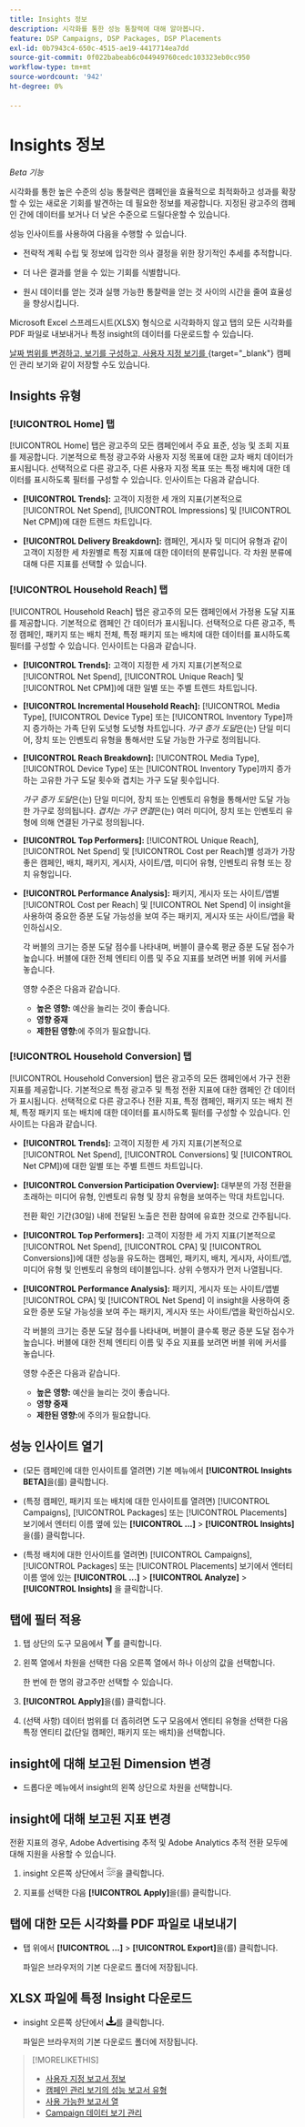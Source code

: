 ```yaml
---
title: Insights 정보
description: 시각화를 통한 성능 통찰력에 대해 알아봅니다.
feature: DSP Campaigns, DSP Packages, DSP Placements
exl-id: 0b7943c4-650c-4515-ae19-4417714ea7dd
source-git-commit: 0f022babeab6c044949760cedc103323eb0cc950
workflow-type: tm+mt
source-wordcount: '942'
ht-degree: 0%

---
```


# Insights 정보

*Beta 기능*

시각화를 통한 높은 수준의 성능 통찰력은 캠페인을 효율적으로 최적화하고 성과를 확장할 수 있는 새로운 기회를 발견하는 데 필요한 정보를 제공합니다. 지정된 광고주의 캠페인 간에 데이터를 보거나 더 낮은 수준으로 드릴다운할 수 있습니다.

성능 인사이트를 사용하여 다음을 수행할 수 있습니다.

* 전략적 계획 수립 및 정보에 입각한 의사 결정을 위한 장기적인 추세를 추적합니다.

* 더 나은 결과를 얻을 수 있는 기회를 식별합니다.

* 원시 데이터를 얻는 것과 실행 가능한 통찰력을 얻는 것 사이의 시간을 줄여 효율성을 향상시킵니다.

Microsoft Excel 스프레드시트(XLSX) 형식으로 시각화하지 않고 탭의 모든 시각화를 PDF 파일로 내보내거나 특정 insight의 데이터를 다운로드할 수 있습니다.

[날짜 범위를 변경하고, 보기를 구성하고, 사용자 지정 보기를 ](/help/dsp/campaign-management/reports/campaign-data-views-manage.md){target="_blank"} 캠페인 관리 보기와 같이 저장할 수도 있습니다.

## Insights 유형

### [!UICONTROL Home] 탭

[!UICONTROL Home] 탭은 광고주의 모든 캠페인에서 주요 표준, 성능 및 조회 지표를 제공합니다. 기본적으로 특정 광고주와 사용자 지정 목표에 대한 교차 배치 데이터가 표시됩니다. 선택적으로 다른 광고주, 다른 사용자 지정 목표 또는 특정 배치에 대한 데이터를 표시하도록 필터를 구성할 수 있습니다. <!-- I don't see campaigns or packages anymore:  You can optionally configure filters to show data for a different advertiser or data for only specific campaigns, packages, custom goals, and placements. --> 인사이트는 다음과 같습니다.

* **[!UICONTROL Trends]:** 고객이 지정한 세 개의 지표(기본적으로 [!UICONTROL Net Spend], [!UICONTROL Impressions] 및 [!UICONTROL Net CPM])에 대한 트렌드 차트입니다.

* **[!UICONTROL Delivery Breakdown]:** 캠페인, 게시자 및 미디어 유형과 같이 고객이 지정한 세 차원별로 특정 지표에 대한 데이터의 분류입니다. 각 차원 분류에 대해 다른 지표를 선택할 수 있습니다.

### [!UICONTROL Household Reach] 탭

[!UICONTROL Household Reach] 탭은 광고주의 모든 캠페인에서 가정용 도달 지표를 제공합니다. 기본적으로 캠페인 간 데이터가 표시됩니다. 선택적으로 다른 광고주, 특정 캠페인, 패키지 또는 배치 전체, 특정 패키지 또는 배치에 대한 데이터를 표시하도록 필터를 구성할 수 있습니다. 인사이트는 다음과 같습니다.

* **[!UICONTROL Trends]:** 고객이 지정한 세 가지 지표(기본적으로 [!UICONTROL Net Spend], [!UICONTROL Unique Reach] 및 [!UICONTROL Net CPM])에 대한 일별 또는 주별 트렌드 차트입니다.

* **[!UICONTROL Incremental Household Reach]:** [!UICONTROL Media Type], [!UICONTROL Device Type] 또는 [!UICONTROL Inventory Type]까지 증가하는 가족 단위 도넛형 도넛형 차트입니다. *가구 증가 도달*&#x200B;은(는) 단일 미디어, 장치 또는 인벤토리 유형을 통해서만 도달 가능한 가구로 정의됩니다.

* **[!UICONTROL Reach Breakdown]:** [!UICONTROL Media Type], [!UICONTROL Device Type] 또는 [!UICONTROL Inventory Type]까지 증가하는 고유한 가구 도달 횟수와 겹치는 가구 도달 횟수입니다.

  *가구 증가 도달*&#x200B;은(는) 단일 미디어, 장치 또는 인벤토리 유형을 통해서만 도달 가능한 가구로 정의됩니다. *겹치는 가구 연결*&#x200B;은(는) 여러 미디어, 장치 또는 인벤토리 유형에 의해 연결된 가구로 정의됩니다.

* **[!UICONTROL Top Performers]:** [!UICONTROL Unique Reach], [!UICONTROL Net Spend] 및 [!UICONTROL Cost per Reach]별 성과가 가장 좋은 캠페인, 배치, 패키지, 게시자, 사이트/앱, 미디어 유형, 인벤토리 유형 또는 장치 유형입니다.

* **[!UICONTROL Performance Analysis]:** 패키지, 게시자 또는 사이트/앱별 [!UICONTROL Cost per Reach] 및 [!UICONTROL Net Spend] 이 insight을 사용하여 중요한 증분 도달 가능성을 보여 주는 패키지, 게시자 또는 사이트/앱을 확인하십시오.

  각 버블의 크기는 증분 도달 점수를 나타내며, 버블이 클수록 평균 증분 도달 점수가 높습니다. 버블에 대한 전체 엔티티 이름 및 주요 지표를 보려면 버블 위에 커서를 놓습니다.

  영향 수준은 다음과 같습니다.

   * **높은 영향:** 예산을 늘리는 것이 좋습니다.
   * **영향 중재**
   * **제한된 영향:**&#x200B;에 주의가 필요합니다.

### [!UICONTROL Household Conversion] 탭

[!UICONTROL Household Conversion] 탭은 광고주의 모든 캠페인<!-- active only? -->에서 가구 전환 지표를 제공합니다. 기본적으로 특정 광고주 및 특정 전환 지표에 대한 캠페인 간 데이터가 표시됩니다. 선택적으로 다른 광고주나 전환 지표, 특정 캠페인, 패키지 또는 배치 전체, 특정 패키지 또는 배치에 대한 데이터를 표시하도록 필터를 구성할 수 있습니다. 인사이트는 다음과 같습니다.

* **[!UICONTROL Trends]:** 고객이 지정한 세 가지 지표(기본적으로 [!UICONTROL Net Spend], [!UICONTROL Conversions] 및 [!UICONTROL Net CPM])에 대한 일별 또는 주별 트렌드 차트입니다.

* **[!UICONTROL Conversion Participation Overview]:** 대부분의 가정 전환을 초래하는 미디어 유형, 인벤토리 유형 및 장치 유형을 보여주는 막대 차트입니다.

  전환 확인 기간(30일) 내에 전달된 노출은 전환 참여에 유효한 것으로 간주됩니다.

* **[!UICONTROL Top Performers]:** 고객이 지정한 세 가지 지표(기본적으로 [!UICONTROL Net Spend], [!UICONTROL CPA] 및 [!UICONTROL Conversions])에 대한 성능을 유도하는 캠페인, 패키지, 배치, 게시자, 사이트/앱, 미디어 유형 및 인벤토리 유형의 테이블입니다. 상위 수행자가 먼저 나열됩니다.

* **[!UICONTROL Performance Analysis]:** 패키지, 게시자 또는 사이트/앱별 [!UICONTROL CPA] 및 [!UICONTROL Net Spend] 이 insight을 사용하여 중요한 증분 도달 가능성을 보여 주는 패키지, 게시자 또는 사이트/앱을 확인하십시오.

  각 버블의 크기는 증분 도달 점수를 나타내며, 버블이 클수록 평균 증분 도달 점수가 높습니다. 버블에 대한 전체 엔티티 이름 및 주요 지표를 보려면 버블 위에 커서를 놓습니다.

  영향 수준은 다음과 같습니다.

   * **높은 영향:** 예산을 늘리는 것이 좋습니다.
   * **영향 중재**
   * **제한된 영향:**&#x200B;에 주의가 필요합니다.

## 성능 인사이트 열기

* (모든 캠페인에 대한 인사이트를 열려면) 기본 메뉴에서 **[!UICONTROL Insights BETA]**&#x200B;을(를) 클릭합니다.

* (특정 캠페인, 패키지 또는 배치에 대한 인사이트를 열려면) [!UICONTROL Campaigns], [!UICONTROL Packages] 또는 [!UICONTROL Placements] 보기에서 엔터티 이름 옆에 있는 **[!UICONTROL ...]** > **[!UICONTROL Insights]**&#x200B;을(를) 클릭합니다.

* (특정 배치에 대한 인사이트를 열려면) [!UICONTROL Campaigns], [!UICONTROL Packages] 또는 [!UICONTROL Placements] 보기에서 엔터티 이름 옆에 있는 **[!UICONTROL ...]** > **[!UICONTROL Analyze]** > **[!UICONTROL Insights]** 을 클릭합니다.

## 탭에 필터 적용

1. 탭 상단의 도구 모음에서 ![필터 단추](/help/dsp/assets/filter.png)를 클릭합니다.

1. 왼쪽 열에서 차원을 선택한 다음 오른쪽 열에서 하나 이상의 값을 선택합니다.

   한 번에 한 명의 광고주만 선택할 수 있습니다.

1. **[!UICONTROL Apply]**&#x200B;을(를) 클릭합니다.

1. (선택 사항) 데이터 범위를 더 좁히려면 도구 모음에서 엔티티 유형을 선택한 다음 특정 엔티티 값(단일 캠페인, 패키지 또는 배치)을 선택합니다.

## insight에 대해 보고된 Dimension 변경

* 드롭다운 메뉴에서 insight의 왼쪽 상단으로 차원을 선택합니다.

## insight에 대해 보고된 지표 변경

전환 지표의 경우, Adobe Advertising 추적 및 Adobe Analytics 추적 전환 모두에 대해 지원을 사용할 수 있습니다.

1. insight 오른쪽 상단에서 ![지표 설정](/help/dsp/assets/metric-settings.png "지표 설정")을 클릭합니다.

1. 지표를 선택한 다음 **[!UICONTROL Apply]**&#x200B;을(를) 클릭합니다.

## 탭에 대한 모든 시각화를 PDF 파일로 내보내기

* 탭 위에서 **[!UICONTROL ...]** > **[!UICONTROL Export]**&#x200B;을(를) 클릭합니다.

  파일은 브라우저의 기본 다운로드 폴더에 저장됩니다.

## XLSX 파일에 특정 Insight 다운로드

* insight 오른쪽 상단에서 ![다운로드](/help/creative/assets/download.png "다운로드")를 클릭합니다.

  파일은 브라우저의 기본 다운로드 폴더에 저장됩니다.

>[!MORELIKETHIS]
>
>* [사용자 지정 보고서 정보](/help/dsp/reports/report-about.md)
>* [캠페인 관리 보기의 성능 보고서 유형](/help/dsp/campaign-management/reports/campaign-reports-about.md)
>* [사용 가능한 보고서 열](/help/dsp/reports/report-columns.md)
>* [Campaign 데이터 보기 관리](/help/dsp/campaign-management/reports/campaign-data-views-manage.md)
